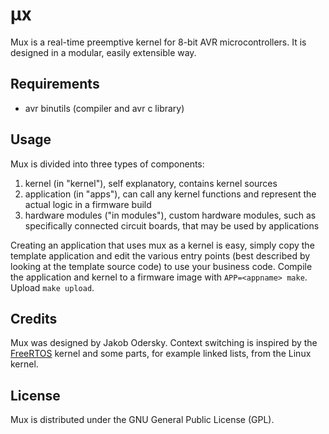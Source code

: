 # μx
Mux is a real-time preemptive kernel for 8-bit AVR microcontrollers. It is designed in a modular, easily extensible way.

## Requirements
- avr binutils (compiler and avr c library)

## Usage
Mux is divided into three types of components:
1.  kernel (in "kernel"), self explanatory, contains kernel sources
2.  application (in "apps"), can call any kernel functions and represent the actual logic in a firmware build
3.  hardware modules ("in modules"), custom hardware modules, such as specifically connected circuit boards, that may be used by applications

Creating an application that uses mux as a kernel is easy, simply copy the template application and edit the various entry points (best described by looking at the template source code) to use your business code. Compile the application and kernel to a firmware image with `APP=<appname> make`. Upload `make upload`.

## Credits
Mux was designed by Jakob Odersky. Context switching is inspired by the [FreeRTOS](http://www.freertos.org/) kernel and some parts, for example linked lists, from the Linux kernel.

## License
Mux is distributed under the GNU General Public License (GPL).